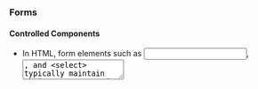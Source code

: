 ### Forms
#### Controlled Components
- In HTML, form elements such as <input>, <textarea>, and <select> typically maintain their own state and update it based on user input.
- In React, mutable state is typically kept in the state property of components, and only updated with `setState()`.
- We can combine the two by making the React state be the `single source of truth`. Then the React component that renders a form also controls what happens in that form on subsequent user input. An input form element whose value is controlled by React in this way is called a “controlled component”.
```
  class NameForm extends React.Component {
    constructor(props) {
      super(props);
      this.state = {value: ''};

      this.handleChange = this.handleChange.bind(this);
      this.handleSubmit = this.handleSubmit.bind(this);
    }

    handleChange(event) {
      this.setState({value: event.target.value});
    }

    handleSubmit(event) {
      alert('A name was submitted: ' + this.state.value);
      event.preventDefault();
    }

    render() {
      return (
        <form onSubmit={this.handleSubmit}>
          <label>
            Name:
            <input type="text" value={this.state.value} onChange={this.handleChange} />
          </label>
          <input type="submit" value="Submit" />
        </form>
      );
    }
  }

  ReactDOM.render(
    <NameForm />,
    document.getElementById('root')
  );
```
### Handling Multiple Inputs
- When you need to handle multiple controlled input elements, you can add a `name attribute` to each element and let the handler function choose what to do based on the value of `event.target.name`.
```
  class Login extends React.Component {
    constructor () {
      super();
      this.state = {
        email: '',
        password: ''
      };
      this.handleChange = this.handleChange.bind(this);
    }

    handleChange (evt) {
      // check it out: we get the evt.target.name (which will be either "email" or "password")
      // and use it to target the key on our `state` object with the same name, using bracket syntax
      this.setState({ [evt.target.name]: evt.target.value });
    }

    render () {
      return (
        <form>
          <label>Email</label>
          <input type="text" name="email" onChange={this.handleChange} />

          <label>Password</label>
          <input type="password" name="password" onChange={this.handleChange} />
        </form>
      );
    }
  }
```
### Controlled Input Null Value
- If you’ve specified a value but the input is still editable, you `may have` accidentally set value to `undefined` or `null`.
```
ReactDOM.createRoot(mountNode).render(<input value="hi" />);

setTimeout(function() {
  ReactDOM.createRoot(mountNode).render(<input value={null} />);
}, 1000);
```